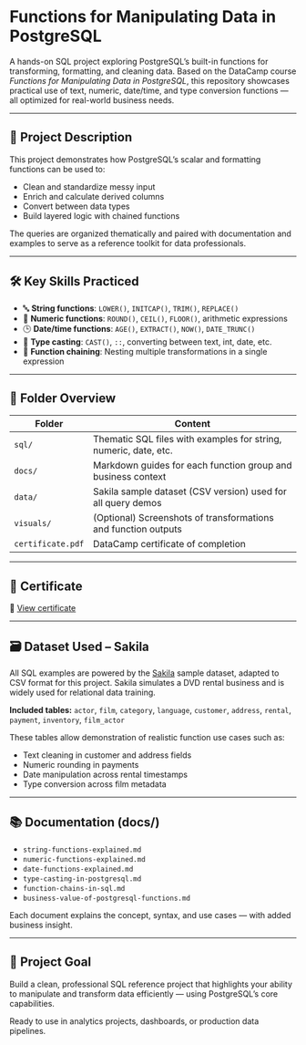 # Functions for Manipulating Data in PostgreSQL

A hands-on SQL project exploring PostgreSQL’s built-in functions for transforming, formatting, and cleaning data. Based on the DataCamp course *Functions for Manipulating Data in PostgreSQL*, this repository showcases practical use of text, numeric, date/time, and type conversion functions — all optimized for real-world business needs.

---

## 🎯 Project Description

This project demonstrates how PostgreSQL’s scalar and formatting functions can be used to:

* Clean and standardize messy input
* Enrich and calculate derived columns
* Convert between data types
* Build layered logic with chained functions

The queries are organized thematically and paired with documentation and examples to serve as a reference toolkit for data professionals.

---

## 🛠️ Key Skills Practiced

* 🔤 **String functions**: `LOWER()`, `INITCAP()`, `TRIM()`, `REPLACE()`
* 🔢 **Numeric functions**: `ROUND()`, `CEIL()`, `FLOOR()`, arithmetic expressions
* 🕒 **Date/time functions**: `AGE()`, `EXTRACT()`, `NOW()`, `DATE_TRUNC()`
* 🔁 **Type casting**: `CAST()`, `::`, converting between text, int, date, etc.
* 🔗 **Function chaining**: Nesting multiple transformations in a single expression

---

## 📁 Folder Overview

| Folder            | Content                                                          |
| ----------------- | ---------------------------------------------------------------- |
| `sql/`            | Thematic SQL files with examples for string, numeric, date, etc. |
| `docs/`           | Markdown guides for each function group and business context     |
| `data/`           | Sakila sample dataset (CSV version) used for all query demos     |
| `visuals/`        | (Optional) Screenshots of transformations and function outputs   |
| `certificate.pdf` | DataCamp certificate of completion                               |

---

## 📄 Certificate

📜 [View certificate](https://www.datacamp.com/statement-of-accomplishment/course/b49ec92177e3c2ecced4c000c84dbbff12ccfbb8?raw=1)

---

## 🗃️ Dataset Used – Sakila

All SQL examples are powered by the [Sakila](https://dev.mysql.com/doc/sakila/en/) sample dataset, adapted to CSV format for this project. Sakila simulates a DVD rental business and is widely used for relational data training.

**Included tables:**
`actor`, `film`, `category`, `language`, `customer`, `address`, `rental`, `payment`, `inventory`, `film_actor`

These tables allow demonstration of realistic function use cases such as:

* Text cleaning in customer and address fields
* Numeric rounding in payments
* Date manipulation across rental timestamps
* Type conversion across film metadata

---

## 📚 Documentation (docs/)

* `string-functions-explained.md`
* `numeric-functions-explained.md`
* `date-functions-explained.md`
* `type-casting-in-postgresql.md`
* `function-chains-in-sql.md`
* `business-value-of-postgresql-functions.md`

Each document explains the concept, syntax, and use cases — with added business insight.

---

## 🚀 Project Goal

Build a clean, professional SQL reference project that highlights your ability to manipulate and transform data efficiently — using PostgreSQL’s core capabilities.

Ready to use in analytics projects, dashboards, or production data pipelines.
